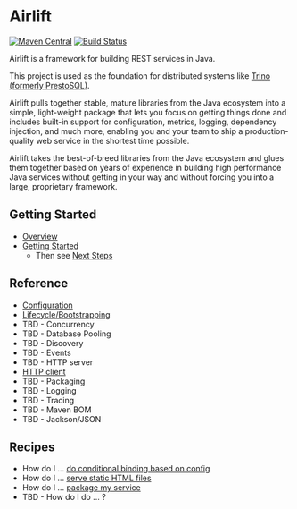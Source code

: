 # Airlift
[![Maven Central](https://img.shields.io/maven-central/v/io.airlift/airlift.svg?label=Maven%20Central)](https://search.maven.org/#search%7Cga%7C1%7Cg%3A%22io.airlift%22)
[![Build Status](https://github.com/airlift/airlift/workflows/CI/badge.svg)](https://github.com/airlift/airlift/actions?query=workflow%3ACI+event%3Apush+branch%3Amaster)

Airlift is a framework for building REST services in Java.

This project is used as the foundation for distributed systems like [Trino (formerly PrestoSQL)](https://trino.io).

Airlift pulls together stable, mature libraries from the Java ecosystem into a simple, light-weight package that lets you focus on getting things done and includes built-in support for configuration, metrics, logging, dependency injection, and much more, enabling you and your team to ship a production-quality web service in the shortest time possible.

Airlift takes the best-of-breed libraries from the Java ecosystem and glues them together based on years of experience in building high performance Java services without getting in your way and without forcing you into a large, proprietary framework.

## Getting Started

- [Overview](docs/overview.md)
- [Getting Started](docs/getting_started.md)
  - Then see [Next Steps](docs/next_steps.md)

## Reference

- [Configuration](docs/ref_configuration.md)
- [Lifecycle/Bootstrapping](docs/ref_lifecycle.md)
- TBD - Concurrency
- TBD - Database Pooling
- TBD - Discovery
- TBD - Events
- TBD - HTTP server
- [HTTP client](http-client/README.md)
- TBD - Packaging
- TBD - Logging
- TBD - Tracing
- TBD - Maven BOM
- TBD - Jackson/JSON

## Recipes

- How do I ... [do conditional binding based on config](docs/recipes.md#how-do-i-do-conditional-binding-based-on-a-config-value)
- How do I ... [serve static HTML files](docs/recipes.md#how-do-i-serve-static-html-files)
- How do I ... [package my service](docs/recipes.md#how-do-i-package-my-service)
- TBD - How do I do ... ?

